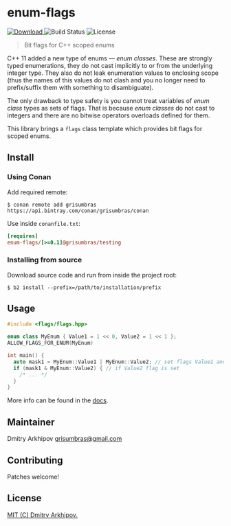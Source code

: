 # enum-flags

[![Download](https://api.bintray.com/packages/grisumbras/conan/enum-flags:grisumbras/images/download.svg?version=0.1.0:testing) ](https://bintray.com/grisumbras/conan/enum-flags:grisumbras/0.1.0:testing/link)
![Build Status](https://github.com/grisumbras/enum-flags/workflows/publish/badge.svg)
![License](https://img.shields.io/github/license/grisumbras/enum-flags.svg)

> Bit flags for C++ scoped enums

C++ 11 added a new type of enums — *enum classes*.
These are strongly typed enumerations, they do not cast implicitly to or from
the underlying integer type. They also do not leak enumeration values to
enclosing scope (thus the names of this values do not clash and you no longer
need to prefix/suffix them with something to disambiguate).

The only drawback to type safety is you cannot treat variables of *enum class*
types as sets of flags. That is because *enum classes* do not cast to integers
and there are no bitwise operators overloads defined for them.

This library brings a `flags` class template which provides bit flags for
scoped enums.


## Install

### Using Conan

Add required remote:

```shell
$ conan remote add grisumbras https://api.bintray.com/conan/grisumbras/conan

```

Use inside `conanfile.txt`:

```ini
[requires]
enum-flags/[>=0.1]@grisumbras/testing

```


### Installing from source

Download source code and run from inside the project root:

```shell
$ b2 install --prefix=/path/to/installation/prefix
```


## Usage

``` c++
#include <flags/flags.hpp>

enum class MyEnum { Value1 = 1 << 0, Value2 = 1 << 1 };
ALLOW_FLAGS_FOR_ENUM(MyEnum)

int main() {
  auto mask1 = MyEnum::Value1 | MyEnum::Value2; // set flags Value1 and Value 2
  if (mask1 & MyEnum::Value2) { // if Value2 flag is set
    /* ... */
  }
}
```

More info can be found in the [docs](http://grisumbras.github.io/enum-flags/).


## Maintainer

Dmitry Arkhipov <grisumbras@gmail.com>


## Contributing

Patches welcome!


## License

[MIT (C) Dmitry Arkhipov.](LICENSE)
